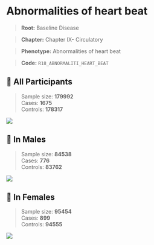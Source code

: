 # Abnormalities of heart beat

> **Root:** Baseline Disease  

> **Chapter:** Chapter IX- Circulatory  

> **Phenotype:** Abnormalities of heart beat  

> **Code:** `R18_ABNORMALITI_HEART_BEAT`

## 🧪 All Participants  
> Sample size: **179992**  
> Cases: **1675**  
> Controls: **178317**
<img src="/Disease/Figures/ALL/Baseline/R18_ABNORMALITI_HEART_BEAT.png"/>
<CsvTable src="/Disease/Data/ALL/Baseline/LG_R18_ABNORMALITI_HEART_BEAT.csv" label="🔍 View full results" />

## 👨 In Males  
> Sample size: **84538**  
> Cases: **776**  
> Controls: **83762**
<img src="/Disease/Figures/Male/Baseline/R18_ABNORMALITI_HEART_BEAT.png"/>
<CsvTable src="/Disease/Data/Male/Baseline/LG_R18_ABNORMALITI_HEART_BEAT.csv" label="🔍 View full results" />

## 👩 In Females  
> Sample size: **95454**  
> Cases: **899**  
> Controls: **94555**
<img src="/Disease/Figures/Female/Baseline/R18_ABNORMALITI_HEART_BEAT.png"/>
<CsvTable src="/Disease/Data/Female/Baseline/LG_R18_ABNORMALITI_HEART_BEAT.csv" label="🔍 View full results" />
